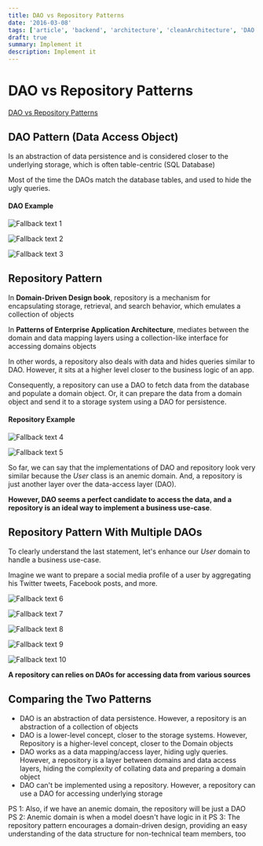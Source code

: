 ```yaml
---
title: DAO vs Repository Patterns
date: '2016-03-08'
tags: ['article', 'backend', 'architecture', 'cleanArchitecture', 'DAO', 'repository', 'read', 'withResume']
draft: true
summary: Implement it
description: Implement it
---
```


# DAO vs Repository Patterns

[DAO vs Repository Patterns](https://www.baeldung.com/java-dao-vs-repository)

## DAO Pattern (Data Access Object)

Is an abstraction of data persistence and is considered closer to the underlying storage, which is often table-centric (SQL Database)

Most of the time the DAOs match the database tables, and used to hide the ugly queries.

#### DAO Example

![Fallback text 1](/static/assets/pasted-image-20230101150243.png)

![Fallback text 2](/static/assets/pasted-image-20230101150256.png)

![Fallback text 3](/static/assets/pasted-image-20230101150308.png)

## Repository Pattern

In **Domain-Driven Design book**, repository is a mechanism for encapsulating storage, retrieval, and search behavior, which emulates a collection of objects

In **Patterns of Enterprise Application Architecture**, mediates between the domain and data mapping layers using a collection-like interface for accessing domains objects

In other words, a repository also deals with data and hides queries similar to DAO. However, it sits at a higher level closer to the business logic of an app.

Consequently, a repository can use a DAO to fetch data from the database and populate a domain object. Or, it can prepare the data from a domain object and send it to a storage system using a DAO for persistence.

#### Repository Example

![Fallback text 4](/static/assets/pasted-image-20230101150720.png)

![Fallback text 5](/static/assets/pasted-image-20230101150745.png)

So far, we can say that the implementations of DAO and repository look very similar because the _User_ class is an anemic domain. And, a repository is just another layer over the data-access layer (DAO).

**However, DAO seems a perfect candidate to access the data, and a repository is an ideal way to implement a business use-case**.

## Repository Pattern With Multiple DAOs

To clearly understand the last statement, let's enhance our _User_ domain to handle a business use-case.

Imagine we want to prepare a social media profile of a user by aggregating his Twitter tweets, Facebook posts, and more.

![Fallback text 6](/static/assets/pasted-image-20230101173834.png)

![Fallback text 7](/static/assets/pasted-image-20230101173856.png)

![Fallback text 8](/static/assets/pasted-image-20230101173909.png)

![Fallback text 9](/static/assets/pasted-image-20230101173947.png)

![Fallback text 10](/static/assets/pasted-image-20230101174013.png)

**A repository can relies on DAOs for accessing data from various sources**

## Comparing the Two Patterns

-   DAO is an abstraction of data persistence. However, a repository is an abstraction of a collection of objects
- DAO is a lower-level concept, closer to the storage systems. However, Repository is a higher-level concept, closer to the Domain objects
- DAO works as a data mapping/access layer, hiding ugly queries. However, a repository is a layer between domains and data access layers, hiding the complexity of collating data and preparing a domain object
- DAO can't be implemented using a repository. However, a repository can use a DAO for accessing underlying storage

PS 1: Also, if we have an anemic domain, the repository will be just a DAO
PS 2: Anemic domain is when a model doesn't have logic in it
PS 3: The repository pattern encourages a domain-driven design, providing an easy understanding of the data structure for non-technical team members, too